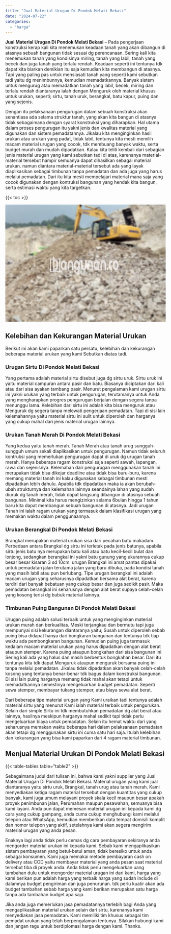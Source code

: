 ```yaml
---
title: "Jual Material Urugan Di Pondok Melati Bekasi"
date: "2024-07-22"
categories: 
  - "harga"
---
```


**Jual Material Urugan Di Pondok Melati Bekasi** – Pada pengerjaan konstruksi kerap kali kita menemukan keadaan tanah yang akan dibangun di atasnya sebuah bangunan tidak sesuai dg perencanaan. Sering kali kita menemukan tanah yang kondisinya miring, tanah yang labil, tanah yang becek dan juga tanah yang terlalu rendah. Keadaan seperti ini tentunya tdk dapat kita biarkan demikian itu saja kemudian kita membangun di atasnya. Tapi yang paling pas untuk mensiasati tanah yang seperti kami sebutkan tadi yaitu dg menimbunnya, kemudian memadatkannya. Banyak sistem untuk mengurug atau memadatkan tanah yang labil, becek, miring dan terlalu rendah diantaranya ialah dengan Menguruk oleh material khusus untuk urukan, seperti; sirtu, tanah uruk, berangkal, batu kapur, puing dan yang sejenis.

Dengan itu pelaksanaan pengurugan dalam sebuah konstruksi akan senantiasa ada selama struktur tanah, yang akan kita bangun di atasnya tidak sebagaimana dengan syarat konstruksi yang diharapkan. Hal utama dalam proses pengurugan itu yakni jenis dan kwalitas material yang digunakan dan sistem pemadatannya. Jikalau kita menginginkan hasil urukan atau urukan yang padat, tidak labil, tentunya kita mesti memilih macam material urugan yang cocok, tdk membuang banyak waktu, serta budget murah dan mudah dipadatkan. Kalau kita teliti kembali dari sebagian jenis material urugan yang kami sebutkan tadi di atas, karenanya material-material tersebut hampir semuanya dapat dihasilkan sebagai material urukan. namun diantara material-material tersebut ada yang layak diaplikasikan sebagai timbunan tanpa pemadatan dan ada juga yang harus melalui pemadatan. Dari itu kita mesti mempelajari material mana saja yang cocok digunakan dengan kontruksi bangunan yang hendak kita bangun, serta estimasi waktu yang kita targetkan.

{{< toc >}}

![Jual Material Urugan Di Pondok Melati Bekasi](/images/jual-urugan-39.png)

## Kelebihan dan Kekurangan Material Urukan

Berikut ini akan kami paparkan satu persatu, kelebihan dan kekurangan beberapa material urukan yang kami Sebutkan diatas tadi.

### Urugan Sirtu Di Pondok Melati Bekasi

Yang pertama adalah material sirtu disebut juga dg sirtu uruk. Sirtu uruk ini yaitu material campuran antara pasir dan batu. Biasanya diciptakan dari kali atau dari sisa ayakan tambang pasir. Menurut pengalaman kami urugan sirtu ini yakni urukan yang terbaik untuk pengurugan, terutamanya untuk Anda yang mengharapkan progres pengurugan berjalan dengan segera tanpa menunggu lama. Kelebihan dari sirtu ini adalah kita bisa menguruk atau Menguruk dg segera tanpa melewati pengerjaan pemadatan. Tapi di sisi lain kelemahannya yaitu material sirtu ini sulit untuk diperoleh dan harganya yang cukup mahal dari jenis material urugan lainnya.

### Urukan Tanah Merah Di Pondok Melati Bekasi

Yang kedua yaitu tanah merah. Tanah Merah atau tanah urug sungguh-sungguh umum sekali diaplikasikan untuk pengurugan. Namun tidak seluruh kontruksi yang memerlukan pengurugan dapat di uruk dg urugan tanah merah. Hanya beberapa ragam konstruksi saja seperti sawah, lapangan, rawa dan sejenisnya. Kelemahan dari pengurugan menggunakan tanah ini merupakan tidak bisa dikejar deadline atau tidak bisa buru-buru, karena memang material tanah ini kalau digunakan sebagai timbunan mesti dipadatkan lebih dahulu. Apabila tdk dipadatkan maka ia akan berubah-ubah strukturnya dan kelemahan lainnya seandainya lahan yang sudah diuruk dg tanah merah, tidak dapat langsung dibangun di atasnya sebuah bangunan. Minimal kita harus mengizinkan selama 6bulan hingga 1 tahun baru kita dapat membangun sebuah bangunan di atasnya. Jadi urugan Tanah ini ialah ragam urukan yang termasuk dalam klasifikasi urugan yang memakan waktu dalam penggunaannya.

### Urukan Berangkal Di Pondok Melati Bekasi

Brangkal merupakan material urukan sisa dari pecahan batu makadam. Perbedaan antara Brangkal dg sirtu ini terletak pada jenis batunya, apabila sirtu jenis batu nya merupakan batu kali atau batu kecil-kecil bulat dan lonjong, sedangkan berangkal ini yakni batu gunung yang ukurannya cukup besar besar kisaran 3 sd 10cm. urugan Brangkal ini amat pantas dipakai untuk pemadatan jalan terutama jalan yang baru dibuka, pada kondisi tanah yang masih labil atau pun berlubang. Tipe urugan berangkal ini adalah macam urugan yang seharusnya dipadatkan bersama alat berat, karena terdiri dari banyak bebatuan yang cukup besar dan juga sedikit pasir. Maka pemadatan berangkal ini seharusnya dengan alat berat supaya celah-celah yang kosong terisi dg bubuk material lainnya.

### Timbunan Puing Bangunan Di Pondok Melati Bekasi

Urugan puing adalah solusi terbaik untuk yang menginginkan material urukan murah dan berkualitas. Meski terjangkau dan bermutu tapi juga mempunyai sisi kekurangan diantaranya yaitu; Susah untuk diperoleh sebab puing bisa didapat hanya dari bongkaran bangunan dan tentunya tdk tiap waktu ada pembongkaran bangunan. Kemudian puing juga termasuk kedalam macam material urukan yang harus dipadatkan dengan alat berat ataupun stemper. Karena puing ataupun bongkahan dari sisa bangunan ini Sering kali ada yang halus dan masih berbentuk bongkahan besar. Dari itu tentunya kita tdk dapat Menguruk ataupun menguruk bersama puing ini tanpa melalui pemadatan. Jikalau tidak dipadatkan akan banyak celah-celah kosong yang tentunya benar-benar tdk bagus dalam konstruksi bangunan. Di sisi lain puing harganya memang tidak mahal akan tetapi untuk memadatkannya semestinya mengeluarkan budget pemadatan. Seperti sewa stemper, membayar tukang stemper, atau biaya sewa alat berat.

Dari beberapa tipe material urugan yang Kami uraikan tadi tentunya adalah material sirtu yang menurut Kami ialah material terbaik untuk pengurukan. Selain dari simple Sirtu ini tdk membutuhkan pemadatan dg alat berat atau lainnya, hasilnya meskipun harganya mahal sedikit tapi tidak perlu mengeluarkan biaya untuk pemadatan. Selain itu hemat waktu dari yang seharusnya memakan waktu beberapa hari dalam pelaksanaan pemadatan akan tetapi dg menggunakan sirtu ini cuma satu hari saja. Itulah kelebihan dan kekurangan yang bisa kami paparkan dari 4 ragam material timbunan.

## Menjual Material Urukan Di Pondok Melati Bekasi

{{< table-tables table="table2" >}}

Sebagaimana judul dari tulisan ini, bahwa kami yakni supplier yang Jual Material Urugan Di Pondok Melati Bekasi. Material urugan yang kami jual diantaranya yaitu sirtu uruk, Brangkal, tanah urug atau tanah merah. Kami menyediakan ketiga ragam material tersebut dengan kuantitas yang cukup banyak, kami juga umum melayani proyek skala kecil maupun besar apakah proyek penimbunan jalan, Perumahan maupun pesawahan, semuanya bisa kami layani. Anda pun dapat memesan material urugan ini kepada kami dg cara yang cukup gampang, anda cuma cukup menghubungi kami melalui telepon atau WhatsApp, kemudian memberikan data tempat domisili komplit dan nomor telepon yang aktif, setelahnya kami akan segera mengirim material urugan yang anda pesan.

Enaknya lagi anda tidak perlu cemas dg cara pembayaran sekiranya anda mengorder material urukan ini kepada kami. Sebab kami mengaplikasikan sistem pembayaran yang betul-betul aman, tidak beresiko untuk anda sebagai konsumen. Kami juga memakai metode pembayaran cash on delivery atau COD yaitu membayar material yang anda pesan saat material tersebut tiba di proyek anda. Anda tidak perlu mengeluarkan uang tambahan dulu untuk mengorder material urugan ini dari kami, harga yang kami berikan pun adalah harga yang terbaik harga yang sudah include di dalamnya budget pengiriman dan juga penurunan. tdk perlu kuatir akan ada budget tambahan sebab harga yang kami berikan merupakan satu harga tanpa ada tambahan budget apa saja.

Jika anda juga memerlukan jasa pemadatannya terlebih bagi Anda yang mengaplikasikan material urukan selain dari sirtu, karenanya kami menyediakan jasa pemadatan. Kami memiliki tim khusus sebagai tim pemadat urukan yang telah berpengalaman tentunya. Silakan hubungi kami dan jangan ragu untuk berdiplomasi harga dengan kami. Thanks.
